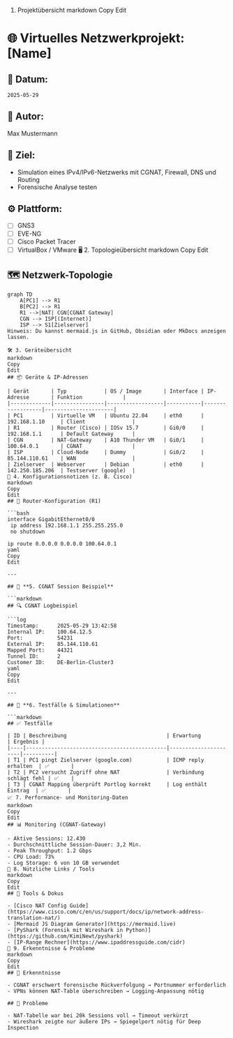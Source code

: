  1. Projektübersicht
markdown
Copy
Edit
# 🌐 Virtuelles Netzwerkprojekt: [Name]

## 📅 Datum:
`2025-05-29`

## 👤 Autor:
Max Mustermann

## 🧭 Ziel:
- Simulation eines IPv4/IPv6-Netzwerks mit CGNAT, Firewall, DNS und Routing
- Forensische Analyse testen

## ⚙️ Plattform:
- [ ] GNS3
- [ ] EVE-NG
- [ ] Cisco Packet Tracer
- [ ] VirtualBox / VMware
🖥️ 2. Topologieübersicht
markdown
Copy
Edit
## 🗺️ Netzwerk-Topologie

```mermaid
graph TD
    A[PC1] --> R1
    B[PC2] --> R1
    R1 -->|NAT| CGN[CGNAT Gateway]
    CGN --> ISP[(Internet)]
    ISP --> S1[Zielserver]
Hinweis: Du kannst mermaid.js in GitHub, Obsidian oder MkDocs anzeigen lassen.

🛠️ 3. Geräteübersicht
markdown
Copy
Edit
## 📦 Geräte & IP-Adressen

| Gerät       | Typ            | OS / Image       | Interface | IP-Adresse       | Funktion             |
|-------------|----------------|------------------|-----------|------------------|----------------------|
| PC1         | Virtuelle VM   | Ubuntu 22.04     | eth0      | 192.168.1.10     | Client               |
| R1          | Router (Cisco) | IOSv 15.7        | Gi0/0     | 192.168.1.1      | Default Gateway      |
| CGN         | NAT-Gateway    | A10 Thunder VM   | Gi0/1     | 100.64.0.1       | CGNAT                |
| ISP         | Cloud-Node     | Dummy            | Gi0/2     | 85.144.110.61    | WAN                  |
| Zielserver  | Webserver      | Debian           | eth0      | 142.250.185.206  | Testserver (google)  |
🧾 4. Konfigurationsnotizen (z. B. Cisco)
markdown
Copy
Edit
## 📄 Router-Konfiguration (R1)

```bash
interface GigabitEthernet0/0
 ip address 192.168.1.1 255.255.255.0
 no shutdown

ip route 0.0.0.0 0.0.0.0 100.64.0.1
yaml
Copy
Edit

---

## 🔐 **5. CGNAT Session Beispiel**

```markdown
## 🔍 CGNAT Logbeispiel

```log
Timestamp:      2025-05-29 13:42:58
Internal IP:    100.64.12.5
Port:           54231
External IP:    85.144.110.61
Mapped Port:    44321
Tunnel ID:      2
Customer ID:    DE-Berlin-Cluster3
yaml
Copy
Edit

---

## 🎯 **6. Testfälle & Simulationen**

```markdown
## ✅ Testfälle

| ID | Beschreibung                                | Erwartung           | Ergebnis |
|----|---------------------------------------------|----------------------|----------|
| T1 | PC1 pingt Zielserver (google.com)           | ICMP reply erhalten  | ✅       |
| T2 | PC2 versucht Zugriff ohne NAT               | Verbindung schlägt fehl | ✅    |
| T3 | CGNAT Mapping überprüft Portlog korrekt     | Log enthält Eintrag  | ✅       |
📈 7. Performance- und Monitoring-Daten
markdown
Copy
Edit
## 📊 Monitoring (CGNAT-Gateway)

- Aktive Sessions: 12.430
- Durchschnittliche Session-Dauer: 3,2 Min.
- Peak Throughput: 1.2 Gbps
- CPU Load: 73%
- Log Storage: 6 von 10 GB verwendet
📎 8. Nützliche Links / Tools
markdown
Copy
Edit
## 🔗 Tools & Dokus

- [Cisco NAT Config Guide](https://www.cisco.com/c/en/us/support/docs/ip/network-address-translation-nat/)
- [Mermaid JS Diagram Generator](https://mermaid.live)
- [PyShark (Forensik mit Wireshark in Python)](https://github.com/KimiNewt/pyshark)
- [IP-Range Rechner](https://www.ipaddressguide.com/cidr)
🧠 9. Erkenntnisse & Probleme
markdown
Copy
Edit
## 🧩 Erkenntnisse

- CGNAT erschwert forensische Rückverfolgung → Portnummer erforderlich
- VPNs können NAT-Table überschreiben → Logging-Anpassung nötig

## 🛑 Probleme

- NAT-Tabelle war bei 20k Sessions voll → Timeout verkürzt
- Wireshark zeigte nur äußere IPs → Spiegelport nötig für Deep Inspection